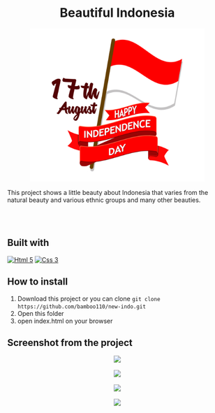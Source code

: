 <h1 align='center'>Beautiful Indonesia</h1>

<p align='center'>
    <img width="400" src='independence.png' />
</p>

<p>This project shows a little beauty about Indonesia that varies from the natural beauty and various ethnic groups and many other beauties.</p>

<br>
<br>

## Built with
[![Html 5](https://img.shields.io/badge/Html-5-blue)](https://developer.mozilla.org/en-US/docs/Web/Guide/HTML/HTML5)
[![Css 3](https://img.shields.io/badge/Css-3-orange)](http://www.css3.info/)
 
## How to install
1. Download this project or you can clone ``` git clone https://github.com/bamboo110/new-indo.git ```
2. Open this folder
3. open index.html on your browser

## Screenshot from the project
<p align='center'>
      <image width="300" src="assets/img/indonesia-1.PNG" />
</p>
<p align='center'>
      <image width="300" src="assets/img/indonesia-2.PNG" />
</p>
<p align='center'>
      <image width="300" src="assets/img/indonesia-3.PNG" />
</p>
<p align='center'>
      <image width="300" src="assets/img/indonesia-4.PNG" />
</p>